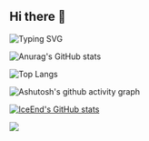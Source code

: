 ## Hi there 👋

![Typing SVG](https://readme-typing-svg.demolab.com/?lines=欢迎光临,z_z)

![Anurag's GitHub stats](https://github-readme-stats.vercel.app/api?username=luozhihao99)

![Top Langs](https://github-readme-stats.vercel.app/api/top-langs/?username=luozhihao99)

![Ashutosh's github activity graph](https://github-readme-activity-graph.vercel.app/graph?username=luozhihao99)

[![IceEnd's GitHub stats](https://github-immortality.vercel.app/api?username=luozhihao99)](https://github.com/IceEnd)

![](https://stats.justsong.cn/api/github?username=luozhihao99&lang=zh-CN)

<!--
**luozhihao99/luozhihao99** is a ✨ _special_ ✨ repository because its `README.md` (this file) appears on your GitHub profile.

Here are some ideas to get you started:

- 🔭 I’m currently working on ...
- 🌱 I’m currently learning ...
- 👯 I’m looking to collaborate on ...
- 🤔 I’m looking for help with ...
- 💬 Ask me about ...
- 📫 How to reach me: ...
- 😄 Pronouns: ...
- ⚡ Fun fact: ...
-->
